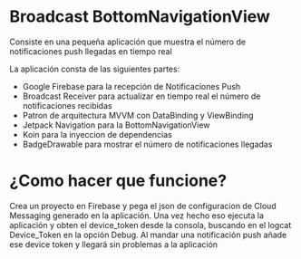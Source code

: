 # Broadcast BottomNavigationView

Consiste en una pequeña aplicación que muestra el número de notificaciones push llegadas en tiempo real

La aplicación consta de las siguientes partes:
- Google Firebase para la recepción de Notificaciones Push
- Broadcast Receiver para actualizar en tiempo real el número de notificaciones recibidas
- Patron de arquitectura MVVM con DataBinding y ViewBinding
- Jetpack Navigation para la BottomNavigationView
- Koin para la inyeccion de dependencias
- BadgeDrawable para mostrar el número de notificaciones llegadas


<h1>¿Como hacer que funcione?</h1>
Crea un proyecto en Firebase y pega el json de configuracion de Cloud Messaging generado en la aplicación. Una vez hecho eso ejecuta la aplicación y obten el device_token desde la consola, buscando en el logcat Device_Token en la opción Debug. Al mandar una notificación push añade ese device token y llegará sin problemas a la aplicación
